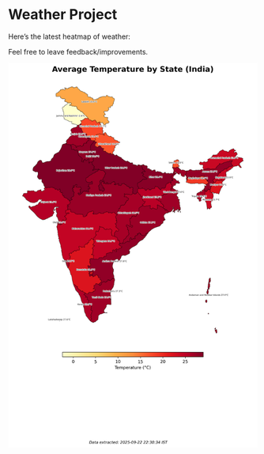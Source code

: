 # Weather Project

Here’s the latest heatmap of weather:

Feel free to leave feedback/improvements.

![India Heatmap](docs/assets/india_heatmap.png?v=D180B5)
